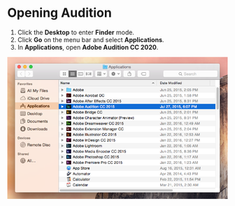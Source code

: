 # Opening Audition

1. Click the **Desktop** to enter **Finder** mode.
2. Click **Go** on the menu bar and select **Applications**.
3. In **Applications**, open **Adobe Audition CC 2020**. 

![Opening Adobe Audition CC 2015.](/assets/opening-audition.png)

